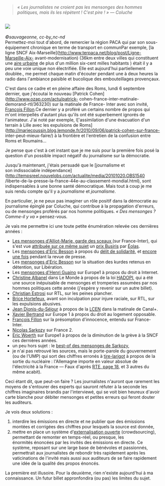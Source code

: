 > _« Les journalistes ne croient pas les mensonges des hommes politiques, mais
ils les répètent ! C’est pire ! » — Coluche_

[![](http://farm1.static.flickr.com/160/427200046_46a174fd20_m.jpg)](http://www.flickr.com/photos/45169745@N00/427200046/sizes/s/in/photostream/)  
---  
 _©sauvageonne, cc-by_nc-nd_  
Permettez-moi tout d'abord, de remercier la région PACA qui par son sous-
équipement chronique en terme de transport en communPar exemple, [la ligne
SNCF Aix-Marseille](http://www.terpaca.net/blog/post/Ligne-Marseille-Aix-
avant-modernisation) (36km entre deux villes qui constituent une [aire
urbaine](http://fr.wikipedia.org/wiki/Aire_urbaine_\(France\)) de plus d'un
million six-cent milles habitants ) était il y a peu une voie unique non
électrifiée. Elle est aujourd'hui partiellement doublée., me permet chaque
matin d'écouter pendant une à deux heures la radio dans l'ambiance paisible et
bucolique des embouteillages provençaux.  
  
C'est dans ce cadre et en pleine affaire des Roms, lundi 6 septembre dernier,
que j'écoutai le nouveau [Patrick Cohen](http://www.ozap.com/actu/patrick-
cohen-france-inter-matinale-demorand-rtl/363230) sur la matinale de France-
Inter avec son invité, [François
Fillon](http://fr.wikipedia.org/wiki/Fran%C3%A7ois_Fillon).Ce dernier y a
proféré un certains nombre de propos qui m'ont interpellés d'autant plus
qu'ils ont été superbement ignorés de l'animateur. J'ai noté par exemple,
l['assimilation d'une évacuation d'un terrain à Lille avec les expulsions de
Roms](http://mariecoussin.blog.lemonde.fr/2010/09/06/patrick-cohen-sur-france-
inter-peut-mieux-faire/) à la frontière et l'entretien de la confusion entre
Roms et Roumains...  
  
Je pense que c'est à cet instant que je me suis pour la première fois posé la
question d'un possible impact négatif du journalisme sur la démocratie.  
  
Jusqu'à maintenant, j'étais persuadé que le [journalisme et son indissociable
indépendance](http://tempsreel.nouvelobs.com/actualite/media/20101020.OBS1540
/liberte-de-la-presse-la-france-44e-au-classement-mondial.html), sont
indispensables à une bonne santé démocratique. Mais tout à coup je me suis
rendu compte qu'il y a _journalisme_ et _journalisme_.  
  
En particulier, je ne peux pas imaginer un rôle positif dans la démocratie au
journalisme épinglé par Coluche, qui contribue à la propagation d'erreurs, ou
de mensonges proférés par nos homme politiques. _« Des mensonges ? Comme-il y
va »_ pensez-vous.  
  
Je vais me permettre ici une toute petite énumération relevée ces dernières
années :  

  * [Les mensonges d'Alliot-Marie, garde des sceaux ](http://www.lepost.fr/article/2010/06/16/2116595_les-mensonges-d-alliot-marie-garde-des-sceaux-a-france-inter.html)(sur France-Inter), qui s'est vue [attribuée sur ce même sujet](http://www.maitre-eolas.fr/post/2010/06/15/Prix-Busiris-pour-Mich%C3%A8le-Alliot-Marie) un [prix Busiris](http://fr.wikipedia.org/wiki/Prix_Busiris) par [Éolas](http://www.maitre-eolas.fr/).
  * Les [mensonges d'Éric Besson](http://www.maitre-eolas.fr/post/2009/04/13/1371-du-delit-de-solidarite-et-du-mensonge-des-politiques) à propos du [délit de solidarité](http://www.arretsurimages.net/vite.php?id=4041), et [encore une fois](http://www.maitre-eolas.fr/post/2009/06/24/1457-prix-busiris-a-eric-besson) pendant la revue de presse.
  * Les [mensonges d'Eric Besson](http://www.maitre-eolas.fr/post/2010/01/26/Prix-Busiris-pour-%C3%89ric-Besson) sur la situation des kurdes retenus en détention, sur Libération. 
  * Les [mensonges d'Henri Guaino](http://www.maitre-eolas.fr/post/2009/06/16/1451-prix-busiris-a-henri-guaino) sur Europe1 à propos du droit à Internet.
  * [Christine Albanel](ttp://www.maitre-eolas.fr/post/2009/05/20/1415-prix-busiris-pour-christine-albanel) dans Le Monde à propos de la loi [HADOPI](http://www.laquadrature.net/fr/hadopi), qui a été une source inépuisable de mensonges et tromperies assumées par nos hommes politiques cette année (j'espère y revenir sur un autre billet).
  * [Christian Estrosi](http://www.maitre-eolas.fr/post/2009/04/20/1380-prix-busiris-pour-christian-estrosi) sur RTL, sur les peines plancher.
  * [Brice Hortefeux](http://www.maitre-eolas.fr/post/2008/11/19/1211-prix-busiris-attribue-a-brice-hortefeux), avant son inculpation pour injure raciale, sur RTL, sur les expulsions abusives.
  * [Jean Dionis-du-Séjour](http://www.maitre-eolas.fr/post/2008/04/24/933-prix-busiris-a-monsieur-jean-dionis-du-sejour) à propos de la [LCEN](http://fr.wikipedia.org/wiki/Loi_pour_la_confiance_dans_l'%C3%A9conomie_num%C3%A9rique) dans la matinale de Canal+. 
  * [Xavier Bertrand](http://www.maitre-eolas.fr/post/2007/02/02/527-xavier-bertrand-nouveau-prix-busiris) sur Europe 1 à propos du droit au logement opposable.
  * [François Fillon](http://www.maitre-eolas.fr/post/2006/05/09/344-and-the-winner-is) sur la présomption d'innocence, entendu sur France-Inter.
  * [Nicolas Sarkozy](http://www.agoravox.fr/actualites/politique/article/l-effarante-machine-a-mentir-78557) sur France 2.
  * [Eric Woerth](http://www.liberation.fr/politiques/0101631525-sncf-eric-woerth-ment-a-fond-de-train) sur Europe1 à propos de la diminution de la grève à la SNCF ces dernières années. 
  * un peu hors sujet : le [best-of des mensonges de Sarkozy](http://perdre-la-raison.blogspot.com/2011/02/le-best-of-des-mensonges-de-sarkozy.html),
  * je n'ai pas retrouvé les sources, mais le porte-parole du gouvernement (ou de l'UMP) qui sort des chiffres erronés à [tire-larigot](http://fr.wikipedia.org/wiki/Larigot) à propos de la sortie du nucléaire : l'Allemagne importe en valeur absolue de l'électricité à la France — Faux d'après [RTE, page 18](http://www.rte-france.com/uploads/media/pdf_zip/presse/dp-2011/2011_01_20_DP_Bilan_electrique_francais_2010.pdf), et 3 autres du même acabit). 

Ceci étant dit, que peut-on faire ? Les journalistes n'auront que rarement les
moyens de s'entourer des experts qui sauront réfuter à la seconde les chiffres
imaginaires brandis par l'interviewé, qui se voit bien heureux d'avoir carte
blanche pour débiter mensonges et petites erreurs qui feront douter les
auditeurs.  
  
Je vois deux solutions :  

  1. interdire les émissions en directe et ne publier que des émissions montées et corrigées des chiffres pour lesquels la source est donnée,
  2. mettre en place un système d'[externalisation ouverte](http://fr.wikipedia.org/wiki/Crowdsourcing) (crowdsourcing), permettant de remonter en temps-réel, ou presque, les énormités énoncées par les invités des émissions en directe. Ce système, reposant sur une large base de bénévoles et passionnés, permettrait aux journalistes de rebondir très rapidement après les vaticinations de l'invité mais aussi aux auditeurs de se faire rapidement une idée de la qualité des propos énoncés.

La première est illusoire. Pour la deuxième, rien n'existe aujourd'hui à ma
connaissance. Un futur billet appronfondira (ou pas) les limites du sujet.

  

